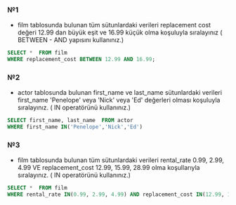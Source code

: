 ### №1
- film tablosunda bulunan tüm sütunlardaki verileri replacement cost değeri 12.99 dan büyük eşit ve 16.99 küçük olma koşuluyla sıralayınız ( BETWEEN - AND yapısını kullanınız.)
~~~~sql 
SELECT *  FROM film
WHERE replacement_cost BETWEEN 12.99 AND 16.99; 
~~~~


### №2
- actor tablosunda bulunan first_name ve last_name sütunlardaki verileri first_name 'Penelope' veya 'Nick' veya 'Ed' değerleri olması koşuluyla sıralayınız. ( IN operatörünü kullanınız.)
~~~~sql 
SELECT first_name, last_name  FROM actor
WHERE first_name IN('Penelope','Nick','Ed')
~~~~

### №3
- film tablosunda bulunan tüm sütunlardaki verileri rental_rate 0.99, 2.99, 4.99 VE replacement_cost 12.99, 15.99, 28.99 olma koşullarıyla sıralayınız. ( IN operatörünü kullanınız.)
~~~~sql 
SELECT *  FROM film
WHERE rental_rate IN(0.99, 2.99, 4.99) AND replacement_cost IN(12.99, 15.99, 28.99);
~~~~
